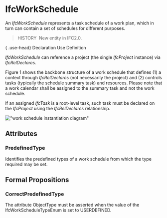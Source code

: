 # IfcWorkSchedule

An _IfcWorkSchedule_ represents a task schedule of a work plan, which in turn can contain a set of schedules for different purposes.

> HISTORY&nbsp; New entity in IFC2.0.

{ .use-head}
Declaration Use Definition

_IfcWorkSchedule_ can reference a project (the single _IfcProject_ instance) via _IfcRelDeclares_.

Figure 1 shows the backbone structure of a work schedule that defines (1) a context through _IfcRelDeclares_ (not necessarily the project) and (2) controls tasks (typically the schedule summary task) and resources. Please note that a work calendar shall be assigned to the summary task and not the work schedule.

If an assigned _IfcTask_ is a root-level task, such task must be declared on the _IfcProject_ using the _IfcRelDeclares_ relationship.

!["work schedule instantiation diagram"](../../../../../../figures/ifcworkschedule_instantiation_diagram.png "Figure 1 &mdash; Work schedule relationships")

## Attributes

### PredefinedType
Identifies the predefined types of a work schedule from which 
    the type required may be set.

## Formal Propositions

### CorrectPredefinedType
The attribute ObjectType must be asserted when the value of the IfcWorkScheduleTypeEnum is set to USERDEFINED.
